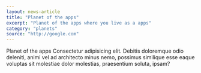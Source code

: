 ```yaml
---
layout: news-article
title: "Planet of the apps"
excerpt: "Planet of the apps where you live as a apps"
category: "planets"
source: "http://google.com"
---
```


Planet of the apps Consectetur adipisicing elit. Debitis doloremque odio deleniti, animi vel ad architecto minus nemo, possimus similique esse eaque voluptas sit molestiae dolor molestias, praesentium soluta, ipsam?
